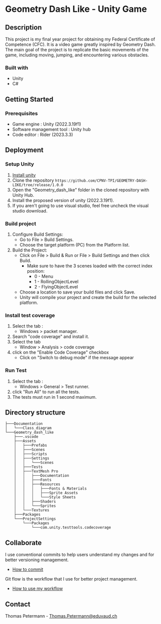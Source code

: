 # Geometry Dash Like - Unity Game

## Description

This project is my final year project for obtaining my Federal Certificate of Competence (CFC). It is a video game greatly inspired by Geometry Dash.
The main goal of the project is to replicate the basic movements of the game, including moving, jumping, and encountering various obstacles.

### Built with

* Unity
* C#

## Getting Started

### Prerequisites

* Game engine : Unity (2022.3.19f1)
* Software management tool : Unity hub
* Code editor : Rider (2023.3.3)

## Deployment

### Setup Unity

1. [Install unity](https://unity.com/fr/download)
2. Clone the repository ```https://github.com/CPNV-TPI/GEOMETRY-DASH-LIKE/tree/release/1.0.0```
3. Open the "Geometry_dash_like" folder in the cloned repository with Unity Hub.
4. Install the proposed version of unity (2022.3.19f1).
5. If you aren't going to use visual studio, feel free uncheck the visual studio download.

### Build project

1. Configure Build Settings:
    * Go to File > Build Settings.
    * Choose the target platform (PC) from the Platform list.
2. Build the Project:
    * Click on File > Build & Run or File > Build Settings and then click Build.
      * Make sure to have the 3 scenes loaded with the correct index position:
        * 0 - Menu
        * 1 - RollingObjectLevel
        * 2 - FlyingObjectLevel
    * Choose a location to save your build files and click Save.
    * Unity will compile your project and create the build for the selected platform.

### Install test coverage

1. Select the tab :
   * Windows > packet manager.
2. Search "code coverage" and install it.
3. Select the tab
   * Window > Analysis > code coverage
4. click on the "Enable Code Coverage" checkbox
    * Click on "Switch to debug mode" if the message appear

### Run Test

1. Select the tab :
   * Windows > General > Test runner.
2. click "Run All" to run all the tests.
3. The tests must run in 1 second maximum.

## Directory structure

```shell
├───Documentation
│   └───Class_diagram
└───Geometry_dash_like
    ├───.vscode
    ├───Assets
    │   ├───Prefabs
    │   ├───Scenes
    │   ├───Scripts
    │   ├───Settings
    │   │   └───Scenes
    │   ├───Tests
    │   ├───TextMesh Pro
    │   │   ├───Documentation
    │   │   ├───Fonts
    │   │   ├───Resources
    │   │   │   ├───Fonts & Materials
    │   │   │   ├───Sprite Assets
    │   │   │   └───Style Sheets
    │   │   ├───Shaders
    │   │   └───Sprites
    │   └───Textures
    ├───Packages
    └───ProjectSettings
        └───Packages
            └───com.unity.testtools.codecoverage
```

## Collaborate

I use conventional commits to help users understand my changes and for better versioning management.

* [How to commit](https://www.conventionalcommits.org/en/v1.0.0/)

Git flow is the workflow that I use for better project management.

* [How to use my workflow](https://www.atlassian.com/git/tutorials/comparing-workflows/gitflow-workflow)

## Contact

Thomas Petermann - <Thomas.Petermann@eduvaud.ch>
